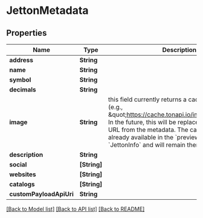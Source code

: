 # JettonMetadata

## Properties
Name | Type | Description | Notes
------------ | ------------- | ------------- | -------------
**address** | **String** |  | 
**name** | **String** |  | 
**symbol** | **String** |  | 
**decimals** | **String** |  | 
**image** | **String** | this field currently returns a cached image URL (e.g., \&quot;https://cache.tonapi.io/images/jetton.jpg\&quot;). In the future, this will be replaced with the original URL from the metadata. The cached image is already available in the &#x60;preview&#x60; field of &#x60;JettonInfo&#x60; and will remain there. | [optional] 
**description** | **String** |  | [optional] 
**social** | **[String]** |  | [optional] 
**websites** | **[String]** |  | [optional] 
**catalogs** | **[String]** |  | [optional] 
**customPayloadApiUri** | **String** |  | [optional] 

[[Back to Model list]](../README.md#documentation-for-models) [[Back to API list]](../README.md#documentation-for-api-endpoints) [[Back to README]](../README.md)


